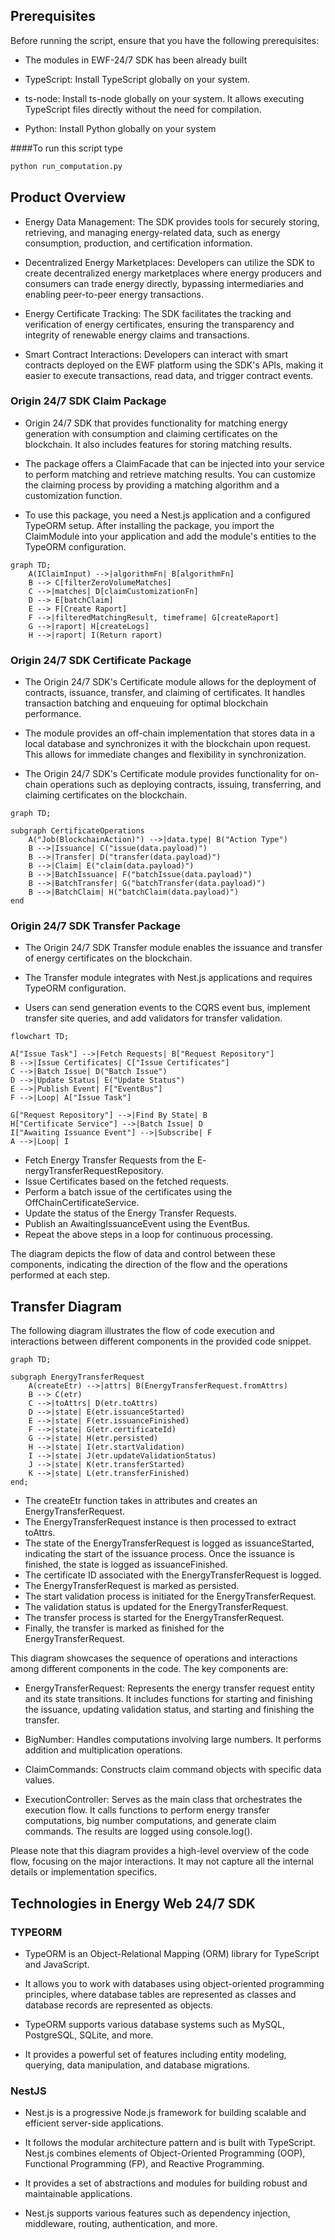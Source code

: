 ## Prerequisites
Before running the script, ensure that you have the following prerequisites:

- The modules in EWF-24/7 SDK has been already built

- TypeScript: Install TypeScript globally on your system.

- ts-node: Install ts-node globally on your system. It allows executing TypeScript files directly without the need for compilation.

- Python: Install Python globally on your system

####To run this script type 
```python
python run_computation.py
```


## Product Overview
- Energy Data Management: The SDK provides tools for securely storing, retrieving, and managing energy-related data, such as energy consumption, production, and certification information.

- Decentralized Energy Marketplaces: Developers can utilize the SDK to create decentralized energy marketplaces where energy producers and consumers can trade energy directly, bypassing intermediaries and enabling peer-to-peer energy transactions.

- Energy Certificate Tracking: The SDK facilitates the tracking and verification of energy certificates, ensuring the transparency and integrity of renewable energy claims and transactions.

- Smart Contract Interactions: Developers can interact with smart contracts deployed on the EWF platform using the SDK's APIs, making it easier to execute transactions, read data, and trigger contract events.

### Origin 24/7 SDK Claim Package
- Origin 24/7 SDK that provides functionality for matching energy generation with consumption and claiming certificates on the blockchain. It also includes features for storing matching results.

- The package offers a ClaimFacade that can be injected into your service to perform matching and retrieve matching results. You can customize the claiming process by providing a matching algorithm and a customization function.

- To use this package, you need a Nest.js application and a configured TypeORM setup. After installing the package, you import the ClaimModule into your application and add the module's entities to the TypeORM configuration.

```mermaid
graph TD;
    A(IClaimInput) -->|algorithmFn| B[algorithmFn]
    B --> C[filterZeroVolumeMatches]
    C -->|matches| D[claimCustomizationFn]
    D --> E[batchClaim]
    E --> F[Create Raport]
    F -->|filteredMatchingResult, timeframe| G[createRaport]
    G -->|raport| H[createLogs]
    H -->|raport| I(Return raport)

```



### Origin 24/7 SDK Certificate Package
- The Origin 24/7 SDK's Certificate module allows for the deployment of contracts, issuance, transfer, and claiming of certificates. It handles transaction batching and enqueuing for optimal blockchain performance.

- The module provides an off-chain implementation that stores data in a local database and synchronizes it with the blockchain upon request. This allows for immediate changes and flexibility in synchronization.

- The Origin 24/7 SDK's Certificate module provides functionality for on-chain operations such as deploying contracts, issuing, transferring, and claiming certificates on the blockchain.

```mermaid
graph TD;

subgraph CertificateOperations
    A("Job(BlockchainAction)") -->|data.type| B("Action Type")
    B -->|Issuance| C("issue(data.payload)")
    B -->|Transfer| D("transfer(data.payload)")
    B -->|Claim| E("claim(data.payload)")
    B -->|BatchIssuance| F("batchIssue(data.payload)")
    B -->|BatchTransfer| G("batchTransfer(data.payload)")
    B -->|BatchClaim| H("batchClaim(data.payload)")
end

```

### Origin 24/7 SDK Transfer Package
- The Origin 24/7 SDK Transfer module enables the issuance and transfer of energy certificates on the blockchain.

- The Transfer module integrates with Nest.js applications and requires TypeORM configuration.

- Users can send generation events to the CQRS event bus, implement transfer site queries, and add validators for transfer validation.

```mermaid
flowchart TD;

A["Issue Task"] -->|Fetch Requests| B["Request Repository"]
B -->|Issue Certificates| C["Issue Certificates"]
C -->|Batch Issue| D("Batch Issue")
D -->|Update Status| E("Update Status")
E -->|Publish Event| F["EventBus"]
F -->|Loop| A["Issue Task"]

G["Request Repository"] -->|Find By State| B
H["Certificate Service"] -->|Batch Issue| D
I["Awaiting Issuance Event"] -->|Subscribe| F
A -->|Loop| I

```
- Fetch Energy Transfer Requests from the E- nergyTransferRequestRepository.
- Issue Certificates based on the fetched requests.
- Perform a batch issue of the certificates using the OffChainCertificateService.
- Update the status of the Energy Transfer Requests.
- Publish an AwaitingIssuanceEvent using the EventBus.
- Repeat the above steps in a loop for continuous processing.

The diagram depicts the flow of data and control between these components, indicating the direction of the flow and the operations performed at each step.



## Transfer Diagram
The following diagram illustrates the flow of code execution and interactions between different components in the provided code snippet.

```mermaid
graph TD;

subgraph EnergyTransferRequest
    A(createEtr) -->|attrs| B(EnergyTransferRequest.fromAttrs)
    B --> C(etr)
    C -->|toAttrs| D(etr.toAttrs)
    D -->|state| E(etr.issuanceStarted)
    E -->|state| F(etr.issuanceFinished)
    F -->|state| G(etr.certificateId)
    G -->|state| H(etr.persisted)
    H -->|state| I(etr.startValidation)
    I -->|state| J(etr.updateValidationStatus)
    J -->|state| K(etr.transferStarted)
    K -->|state| L(etr.transferFinished)
end;

```

- The createEtr function takes in attributes and creates an EnergyTransferRequest.
- The EnergyTransferRequest instance is then processed to extract toAttrs.
- The state of the EnergyTransferRequest is logged as issuanceStarted, indicating the start of the issuance process. Once the issuance is finished, the state is logged as issuanceFinished.
- The certificate ID associated with the EnergyTransferRequest is logged.
- The EnergyTransferRequest is marked as persisted.
- The start validation process is initiated for the EnergyTransferRequest.
- The validation status is updated for the EnergyTransferRequest.
- The transfer process is started for the EnergyTransferRequest.
- Finally, the transfer is marked as finished for the EnergyTransferRequest.

This diagram showcases the sequence of operations and interactions among different components in the code. The key components are:

- EnergyTransferRequest: Represents the energy transfer request entity and its state transitions. It includes functions for starting and finishing the issuance, updating validation status, and starting and finishing the transfer.

- BigNumber: Handles computations involving large numbers. It performs addition and multiplication operations.

- ClaimCommands: Constructs claim command objects with specific data values.

- ExecutionController: Serves as the main class that orchestrates the execution flow. It calls functions to perform energy transfer computations, big number computations, and generate claim commands. The results are logged using console.log().

Please note that this diagram provides a high-level overview of the code flow, focusing on the major interactions. It may not capture all the internal details or implementation specifics.


## Technologies in Energy Web 24/7 SDK

### TYPEORM
- TypeORM is an Object-Relational Mapping (ORM) library for TypeScript and JavaScript.

- It allows you to work with databases using object-oriented programming principles, where database tables are represented as classes and database records are represented as objects.

- TypeORM supports various database systems such as MySQL, PostgreSQL, SQLite, and more.

- It provides a powerful set of features including entity modeling, querying, data manipulation, and database migrations.

### NestJS
- Nest.js is a progressive Node.js framework for building scalable and efficient server-side applications.

- It follows the modular architecture pattern and is built with TypeScript.
Nest.js combines elements of Object-Oriented Programming (OOP), Functional Programming (FP), and Reactive Programming.
 
- It provides a set of abstractions and modules for building robust and maintainable applications.

- Nest.js supports various features such as dependency injection, middleware, routing, authentication, and more.